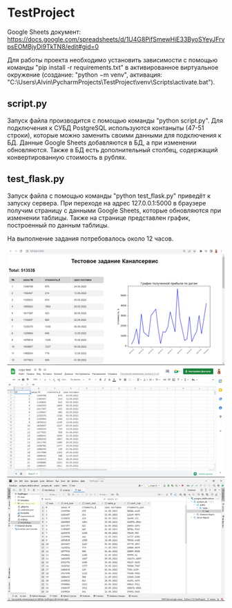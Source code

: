 # TestProject

Google Sheets документ:
https://docs.google.com/spreadsheets/d/1U4G8PifSmewHiE33ByoSYeyJFrvpsEOMBjyDi9TkTN8/edit#gid=0

Для работы проекта необходимо установить зависимости с помощью команды "pip install -r requirements.txt" в активированное виртуальное окружение (создание: "python −m venv", активация: "C:\Users\Alvin\PycharmProjects\TestProject\venv\Scripts\activate.bat").

## script.py
Запуск файла производится с помощью команды "python script.py". Для подключения к СУБД PostgreSQL используются контаныты (47-51 строки), которые можно заменить своими данными для подключения к БД. Данные Google Sheets добавляются в БД, а при изменении обновляются. Также в БД есть дополнительный столбец, содержащий конвертированную стоимость в рублях.

## test_flask.py
Запуск файла с помощью команды "python test_flask.py" приведёт к запуску сервера. При переходе на адрес 127.0.0.1:5000 в браузере получим страницу с данными Google Sheets, которые обновляются при изменении таблицы. Также на странице представлен график, построенный по данным таблицы.

На выполнение задания потребовалось около 12 часов.

![Тестовое1](/photo_for_git/1.png)
![Тестовое2](/photo_for_git/2.png)
![Тестовое3](/photo_for_git/3.png)
